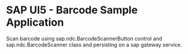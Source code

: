 # SAP UI5 - Barcode Sample Application

Scan barcode using sap.ndc.BarcodeScannerButton control and sap.ndc.BarcodeScanner class and persisting on a sap gateway service.
